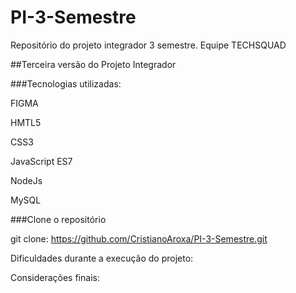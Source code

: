 # PI-3-Semestre
Repositório do projeto integrador 3 semestre. Equipe TECHSQUAD

##Terceira versão do Projeto Integrador

###Tecnologias utilizadas:

FIGMA

HMTL5

CSS3

JavaScript ES7

NodeJs

MySQL

###Clone o repositório

git clone: https://github.com/CristianoAroxa/PI-3-Semestre.git

Dificuldades durante a execução do projeto:



Considerações finais:

